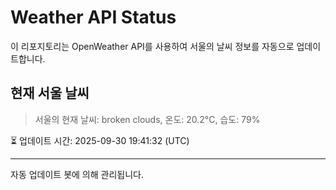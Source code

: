 
# Weather API Status

이 리포지토리는 OpenWeather API를 사용하여 서울의 날씨 정보를 자동으로 업데이트합니다.

## 현재 서울 날씨
> 서울의 현재 날씨: broken clouds, 온도: 20.2°C, 습도: 79%

⏳ 업데이트 시간: 2025-09-30 19:41:32 (UTC)

---
자동 업데이트 봇에 의해 관리됩니다.
